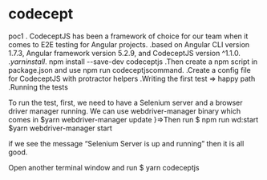 # codecept
poc1
. CodeceptJS has been a framework of choice for our team when it comes to E2E testing for Angular projects.
.based on Angular CLI version 1.7.3, Angular framework version 5.2.9, and CodeceptJS version ^1.1.0.
.$yarn install
.$ npm install --save-dev codeceptjs
.Then create a npm script in package.json and use npm run codeceptjscommand.
.Create a config file for CodeceptJS with protractor helpers
.Writing the first test => happy path
.Running the tests

To run the test, first, we need to have a Selenium server and a browser driver manager running. We can use webdriver-manager binary which comes in
$yarn webdriver-manager update }=>Then run $ npm run wd:start
$yarn webdriver-manager start

if we see the message “Selenium Server is up and running” then it is all good.

Open another terminal window and run $ yarn codeceptjs 




